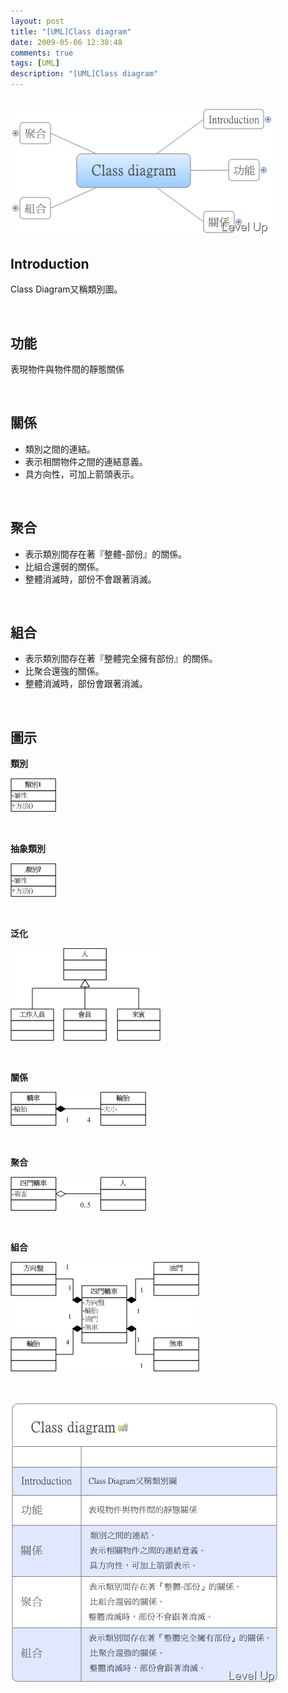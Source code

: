 ```yaml
---
layout: post
title: "[UML]Class diagram"
date: 2009-05-06 12:38:48
comments: true
tags: [UML]
description: "[UML]Class diagram"
---
```

<h2><img style="border-right-width: 0px; border-top-width: 0px; border-bottom-width: 0px; border-left-width: 0px" border="0" alt="image" width="418" height="203" src="\images\posts\8310\image_thumb_5.png" /></a></h2><h2>Introduction</h2><p>Class Diagram又稱類別圖。</p><p> </p><h2>功能</h2><p>表現物件與物件間的靜態關係</p><p> </p><h2>關係</h2><ul><li>類別之間的連結。</li><li>表示相關物件之間的連結意義。</li><li>具方向性，可加上箭頭表示。</li></ul><p> </p><h2>聚合</h2><ul><li>表示類別間存在著『整體-部份』的關係。</li><li>比組合還弱的關係。</li><li>整體消滅時，部份不會跟著消滅。</li></ul><p> </p><h2>組合</h2><ul><li>表示類別間存在著『整體完全擁有部份』的關係。</li><li>比聚合還強的關係。</li><li>整體消滅時，部份會跟著消滅。</li></ul><p> </p><h2>圖示</h2><p><strong>類別</strong></p><p><a href="http://files.dotblogs.com.tw/larrynung/0905/UMLClassdiagram_1218D/image_4.png"><img style="border-right-width: 0px; border-top-width: 0px; border-bottom-width: 0px; border-left-width: 0px" border="0" alt="image" width="73" height="54" src="\images\posts\8310\image_thumb_1.png" /></a></p><p> </p><p><strong>抽象類別</strong></p><p><a href="http://files.dotblogs.com.tw/larrynung/0905/UMLClassdiagram_1218D/image_5.png"><img style="border-right-width: 0px; border-top-width: 0px; border-bottom-width: 0px; border-left-width: 0px" border="0" alt="image" width="73" height="54" src="\images\posts\8310\image_thumb.png" /></a></p><p> </p><p><strong>泛化</strong></p><p><a href="http://files.dotblogs.com.tw/larrynung/0905/UMLClassdiagram_1218D/image_7.png"><img style="border-right-width: 0px; border-top-width: 0px; border-bottom-width: 0px; border-left-width: 0px" border="0" alt="image" width="240" height="148" src="\images\posts\8310\image_thumb_2.png" /></a></p><p> </p><p><strong>關係</strong></p><p><a href="http://files.dotblogs.com.tw/larrynung/0905/UMLClassdiagram_1218D/image_9.png"><img style="border-right-width: 0px; border-top-width: 0px; border-bottom-width: 0px; border-left-width: 0px" border="0" alt="image" width="217" height="54" src="\images\posts\8310\image_thumb_3.png" /></a></p><p> </p><p><strong>聚合</strong></p><p><a href="http://files.dotblogs.com.tw/larrynung/0905/UMLClassdiagram_1218D/image_11.png"><img style="border-right-width: 0px; border-top-width: 0px; border-bottom-width: 0px; border-left-width: 0px" border="0" alt="image" width="217" height="54" src="\images\posts\8310\image_thumb_4.png" /></a></p><p> </p><p><strong>組合</strong></p><p><a href="http://files.dotblogs.com.tw/larrynung/0905/UMLClassdiagram_1218D/image_15.png"><img style="border-right-width: 0px; border-top-width: 0px; border-bottom-width: 0px; border-left-width: 0px" border="0" alt="image" width="302" height="175" src="\images\posts\8310\image_thumb_6.png" /></a> </p><p> </p><p><a href="http://files.dotblogs.com.tw/larrynung/0905/UMLClassdiagram_1218D/image_17.png"><img style="border-right-width: 0px; border-top-width: 0px; border-bottom-width: 0px; border-left-width: 0px" border="0" alt="image" width="429" height="451" src="\images\posts\8310\image_thumb_7.png" /></p>